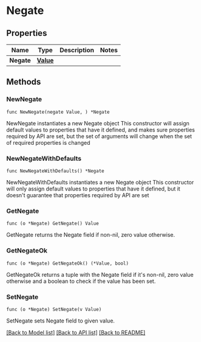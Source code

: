 # Negate

## Properties

Name | Type | Description | Notes
------------ | ------------- | ------------- | -------------
**Negate** | [**Value**](Value.md) |  | 

## Methods

### NewNegate

`func NewNegate(negate Value, ) *Negate`

NewNegate instantiates a new Negate object
This constructor will assign default values to properties that have it defined,
and makes sure properties required by API are set, but the set of arguments
will change when the set of required properties is changed

### NewNegateWithDefaults

`func NewNegateWithDefaults() *Negate`

NewNegateWithDefaults instantiates a new Negate object
This constructor will only assign default values to properties that have it defined,
but it doesn't guarantee that properties required by API are set

### GetNegate

`func (o *Negate) GetNegate() Value`

GetNegate returns the Negate field if non-nil, zero value otherwise.

### GetNegateOk

`func (o *Negate) GetNegateOk() (*Value, bool)`

GetNegateOk returns a tuple with the Negate field if it's non-nil, zero value otherwise
and a boolean to check if the value has been set.

### SetNegate

`func (o *Negate) SetNegate(v Value)`

SetNegate sets Negate field to given value.



[[Back to Model list]](../README.md#documentation-for-models) [[Back to API list]](../README.md#documentation-for-api-endpoints) [[Back to README]](../README.md)


